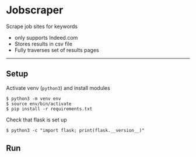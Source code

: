 # Jobscraper

Scrape job sites for keywords

- only supports Indeed.com
- Stores results in csv file
- Fully traverses set of results pages

***

## Setup

Activate venv (`python3`) and install modules

```shell
$ python3 -m venv env 
$ source env/bin/activate
$ pip install -r requirements.txt
```

Check that flask is set up

```shell
$ python3 -c "import flask; print(flask.__version__)"
```

## Run

